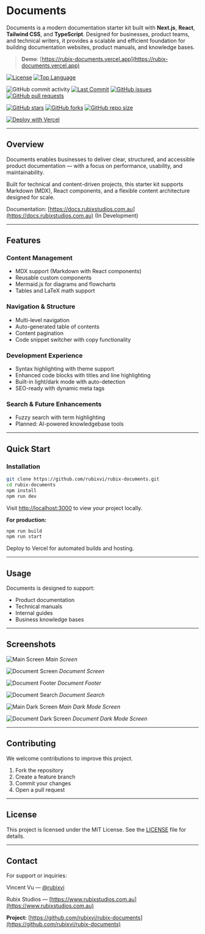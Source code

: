 # Documents

Documents is a modern documentation starter kit built with **Next.js**, **React**, **Tailwind CSS**, and **TypeScript**. Designed for businesses, product teams, and technical writers, it provides a scalable and efficient foundation for building documentation websites, product manuals, and knowledge bases.

> **Demo**: [https://rubix-documents.vercel.app](https://rubix-documents.vercel.app)

[![License](https://img.shields.io/badge/license-MIT-green.svg)](LICENSE)
[![Top Language](https://img.shields.io/github/languages/top/rubixvi/rubix-documents)](https://github.com/rubixvi/rubix-documents)

![GitHub commit activity](https://img.shields.io/github/commit-activity/m/rubixvi/rubix-documents)
[![Last Commit](https://img.shields.io/github/last-commit/rubixvi/rubix-documents)](https://github.com/rubixvi/rubix-documents/commits)
[![GitHub issues](https://img.shields.io/github/issues/rubixvi/rubix-documents)](https://github.com/rubixvi/rubix-documents/issues)
[![GitHub pull requests](https://img.shields.io/github/issues-pr/rubixvi/rubix-documents)](https://github.com/rubixvi/rubix-documents/pulls)

[![GitHub stars](https://img.shields.io/github/stars/rubixvi/rubix-documents)](https://github.com/rubixvi/rubix-documents/stargazers)
[![GitHub forks](https://img.shields.io/github/forks/rubixvi/rubix-documents)](https://github.com/rubixvi/rubix-documents/network)
[![GitHub repo size](https://img.shields.io/github/repo-size/rubixvi/rubix-documents)](https://github.com/rubixvi/rubix-documents)

[![Deploy with Vercel](https://vercel.com/button)](https://vercel.com/new/clone?repository-url=https%3A%2F%2Fgithub.com%2Frubixvi%2Frubix-documents&project-name=my-documents&repository-name=my-documents&demo-title=Documents&demo-description=This%20Document%20Starter%20Kit%20is%20developed%20with%20Next.js%2C%20Tailwind%20CSS%20and%20TypeScript.%20It%20serves%20as%20a%20flexible%20and%20scalable%20foundation%20for%20building%20documentation%20websites%20or%20content-driven%20projects.&demo-url=https%3A%2F%2Frubix-documents.vercel.app%2F&demo-image=https%3A%2F%2Fgithub.com%2Frubixvi%2Frubix-documents%2Fblob%2Fmain%2Fpublic%2Fscreens%2Fscreen-1.png)

***

## Overview

Documents enables businesses to deliver clear, structured, and accessible product documentation — with a focus on performance, usability, and maintainability.

Built for technical and content-driven projects, this starter kit supports Markdown (MDX), React components, and a flexible content architecture designed for scale.

Documentation: [https://docs.rubixstudios.com.au](https://docs.rubixstudios.com.au) (In Development)

***

## Features

### Content Management

- MDX support (Markdown with React components)
- Reusable custom components
- Mermaid.js for diagrams and flowcharts
- Tables and LaTeX math support

### Navigation & Structure

- Multi-level navigation
- Auto-generated table of contents
- Content pagination
- Code snippet switcher with copy functionality

### Development Experience

- Syntax highlighting with theme support
- Enhanced code blocks with titles and line highlighting
- Built-in light/dark mode with auto-detection
- SEO-ready with dynamic meta tags

### Search & Future Enhancements

- Fuzzy search with term highlighting
- Planned: AI-powered knowledgebase tools

***

## Quick Start

### Installation

```bash
git clone https://github.com/rubixvi/rubix-documents.git
cd rubix-documents
npm install
npm run dev
```

Visit [http://localhost:3000](http://localhost:3000) to view your project locally.

**For production:**

```bash
npm run build
npm run start
```

Deploy to Vercel for automated builds and hosting.

***

## Usage

Documents is designed to support:

- Product documentation
- Technical manuals
- Internal guides
- Business knowledge bases

***

## Screenshots

![Main Screen](./public/screens/screen-1.png)
_Main Screen_

![Document Screen](./public/screens/screen-2.png)
_Document Screen_

![Document Footer](./public/screens/screen-3.png)
_Document Footer_

![Document Search](./public/screens/screen-4.png)
_Document Search_

![Main Dark Screen](./public/screens/screen-5.png)
_Main Dark Mode Screen_

![Document Dark Screen](./public/screens/screen-6.png)
_Document Dark Mode Screen_

***

## Contributing

We welcome contributions to improve this project.

1. Fork the repository
2. Create a feature branch
3. Commit your changes
4. Open a pull request

***

## License

This project is licensed under the MIT License. See the [LICENSE](./LICENSE) file for details.

***

## Contact

For support or inquiries:

Vincent Vu — [@rubixvi](https://x.com/rubixvi)

Rubix Studios — [https://www.rubixstudios.com.au](https://www.rubixstudios.com.au)

**Project:** [https://github.com/rubixvi/rubix-documents](https://github.com/rubixvi/rubix-documents)
